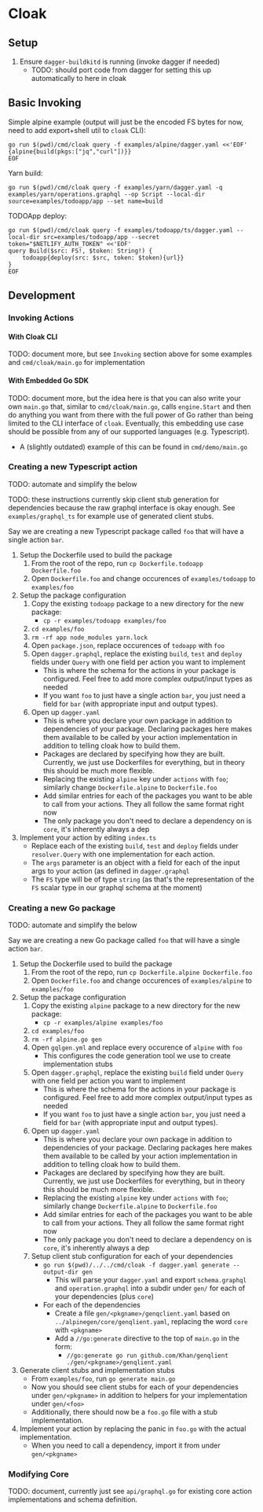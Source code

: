 # Cloak

## Setup

1. Ensure `dagger-buildkitd` is running (invoke dagger if needed)
   - TODO: should port code from dagger for setting this up automatically to here in cloak

## Basic Invoking

Simple alpine example (output will just be the encoded FS bytes for now, need to add export+shell util to `cloak` CLI):

```console
go run $(pwd)/cmd/cloak query -f examples/alpine/dagger.yaml <<'EOF'
{alpine{build(pkgs:["jq","curl"])}}
EOF
```

Yarn build:

```console
go run $(pwd)/cmd/cloak query -f examples/yarn/dagger.yaml -q examples/yarn/operations.graphql --op Script --local-dir source=examples/todoapp/app --set name=build
```

TODOApp deploy:

```console
go run $(pwd)/cmd/cloak query -f examples/todoapp/ts/dagger.yaml --local-dir src=examples/todoapp/app --secret token="$NETLIFY_AUTH_TOKEN" <<'EOF'
query Build($src: FS!, $token: String!) {
    todoapp{deploy(src: $src, token: $token){url}}
}
EOF
```

## Development

### Invoking Actions

#### With Cloak CLI

TODO: document more, but see `Invoking` section above for some examples and `cmd/cloak/main.go` for implementation

#### With Embedded Go SDK

TODO: document more, but the idea here is that you can also write your own `main.go` that, similar to `cmd/cloak/main.go`, calls `engine.Start` and then do anything you want from there with the full power of Go rather than being limited to the CLI interface of `cloak`. Eventually, this embedding use case should be possible from any of our supported languages (e.g. Typescript).

- A (slightly outdated) example of this can be found in `cmd/demo/main.go`

### Creating a new Typescript action

TODO: automate and simplify the below

TODO: these instructions currently skip client stub generation for dependencies because the raw graphql interface is okay enough. See `examples/graphql_ts` for example use of generated client stubs.

Say we are creating a new Typescript package called `foo` that will have a single action `bar`.

1. Setup the Dockerfile used to build the package
   1. From the root of the repo, run `cp Dockerfile.todoapp Dockerfile.foo`
   1. Open `Dockerfile.foo` and change occurences of `examples/todoapp` to `examples/foo`
1. Setup the package configuration
   1. Copy the existing `todoapp` package to a new directory for the new package:
      - `cp -r examples/todoapp examples/foo`
   1. `cd examples/foo`
   1. `rm -rf app node_modules yarn.lock`
   1. Open `package.json`, replace occurences of `todoapp` with `foo`
   1. Open `dagger.graphql`, replace the existing `build`, `test` and `deploy` fields under `Query` with one field per action you want to implement
      - This is where the schema for the actions in your package is configured. Feel free to add more complex output/input types as needed
      - If you want `foo` to just have a single action `bar`, you just need a field for `bar` (with appropriate input and output types).
   1. Open up `dagger.yaml`
      - This is where you declare your own package in addition to dependencies of your package. Declaring packages here makes them available to be called by your action implementation in addition to telling cloak how to build them.
      - Packages are declared by specifying how they are built. Currently, we just use Dockerfiles for everything, but in theory this should be much more flexible.
      - Replacing the existing `alpine` key under `actions` with `foo`; similarly change `Dockerfile.alpine` to `Dockerfile.foo`
      - Add similar entries for each of the packages you want to be able to call from your actions. They all follow the same format right now
      - The only package you don't need to declare a dependency on is `core`, it's inherently always a dep
1. Implement your action by editing `index.ts`
   - Replace each of the existing `build`, `test` and `deploy` fields under `resolver.Query` with one implementation for each action.
   - The `args` parameter is an object with a field for each of the input args to your action (as defined in `dagger.graphql`
   - The `FS` type will be of type `string` (as that's the representation of the `FS` scalar type in our graphql schema at the moment)

### Creating a new Go package

TODO: automate and simplify the below

Say we are creating a new Go package called `foo` that will have a single action `bar`.

1. Setup the Dockerfile used to build the package
   1. From the root of the repo, run `cp Dockerfile.alpine Dockerfile.foo`
   1. Open `Dockerfile.foo` and change occurences of `examples/alpine` to `examples/foo`
1. Setup the package configuration
   1. Copy the existing `alpine` package to a new directory for the new package:
      - `cp -r examples/alpine examples/foo`
   1. `cd examples/foo`
   1. `rm -rf alpine.go gen`
   1. Open `gqlgen.yml` and replace every occurence of `alpine` with `foo`
      - This configures the code generation tool we use to create implementation stubs
   1. Open `dagger.graphql`, replace the existing `build` field under `Query` with one field per action you want to implement
      - This is where the schema for the actions in your package is configured. Feel free to add more complex output/input types as needed
      - If you want `foo` to just have a single action `bar`, you just need a field for `bar` (with appropriate input and output types).
   1. Open up `dagger.yaml`
      - This is where you declare your own package in addition to dependencies of your package. Declaring packages here makes them available to be called by your action implementation in addition to telling cloak how to build them.
      - Packages are declared by specifying how they are built. Currently, we just use Dockerfiles for everything, but in theory this should be much more flexible.
      - Replacing the existing `alpine` key under `actions` with `foo`; similarly change `Dockerfile.alpine` to `Dockerfile.foo`
      - Add similar entries for each of the packages you want to be able to call from your actions. They all follow the same format right now
      - The only package you don't need to declare a dependency on is `core`, it's inherently always a dep
   1. Setup client stub configuration for each of your dependencies
      - `go run $(pwd)/../../cmd/cloak -f dagger.yaml generate --output-dir gen`
        - This will parse your `dagger.yaml` and export `schema.graphql` and `operation.graphql` into a subdir under `gen/` for each of your dependencies (plus `core`)
      - For each of the dependencies
        - Create a file `gen/<pkgname>/genqclient.yaml` based on `../alpinegen/core/genqlient.yaml`, replacing the word `core` with `<pkgname>`
        - Add a `//go:generate` directive to the top of `main.go` in the form:
          - `//go:generate go run github.com/Khan/genqlient ./gen/<pkgname>/genqlient.yaml`
1. Generate client stubs and implementation stubs
   - From `examples/foo`, run `go generate main.go`
   - Now you should see client stubs for each of your dependencies under `gen/<pkgname>` in addition to helpers for your implementation under `gen/<foo>`
   - Additionally, there should now be a `foo.go` file with a stub implementation.
1. Implement your action by replacing the panic in `foo.go` with the actual implementation.
   - When you need to call a dependency, import it from under `gen/<pkgname>`

### Modifying Core

TODO: document, currently just see `api/graphql.go` for existing core action implementations and schema definition.
